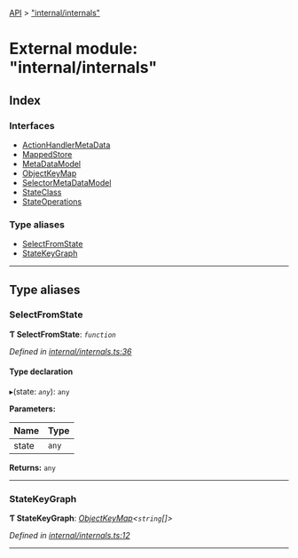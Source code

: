 [API](../README.md) > ["internal/internals"](../modules/_internal_internals_.md)

# External module: "internal/internals"

## Index

### Interfaces

* [ActionHandlerMetaData](../interfaces/_internal_internals_.actionhandlermetadata.md)
* [MappedStore](../interfaces/_internal_internals_.mappedstore.md)
* [MetaDataModel](../interfaces/_internal_internals_.metadatamodel.md)
* [ObjectKeyMap](../interfaces/_internal_internals_.objectkeymap.md)
* [SelectorMetaDataModel](../interfaces/_internal_internals_.selectormetadatamodel.md)
* [StateClass](../interfaces/_internal_internals_.stateclass.md)
* [StateOperations](../interfaces/_internal_internals_.stateoperations.md)

### Type aliases

* [SelectFromState](_internal_internals_.md#selectfromstate)
* [StateKeyGraph](_internal_internals_.md#statekeygraph)

---

## Type aliases

<a id="selectfromstate"></a>

###  SelectFromState

**Ƭ SelectFromState**: *`function`*

*Defined in [internal/internals.ts:36](https://github.com/ngxs/store/blob/7d8137d/packages/store/src/internal/internals.ts#L36)*

#### Type declaration
▸(state: *`any`*): `any`

**Parameters:**

| Name | Type |
| ------ | ------ |
| state | `any` |

**Returns:** `any`

___
<a id="statekeygraph"></a>

###  StateKeyGraph

**Ƭ StateKeyGraph**: *[ObjectKeyMap](../interfaces/_internal_internals_.objectkeymap.md)<`string`[]>*

*Defined in [internal/internals.ts:12](https://github.com/ngxs/store/blob/7d8137d/packages/store/src/internal/internals.ts#L12)*

___

